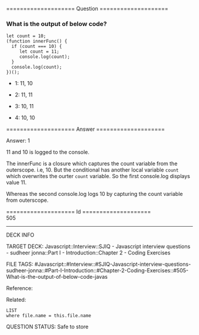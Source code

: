 ==================== Question ====================  

### What is the output of below code?

<!-- codeblock-start -->
<pre><code class="hljs language-javascript"><span class="hljs-keyword">let</span> count = <span class="hljs-number">10</span>;
(<span class="hljs-keyword">function</span> <span class="hljs-title function_">innerFunc</span>(<span class="hljs-params"></span>) {
  <span class="hljs-keyword">if</span> (count === <span class="hljs-number">10</span>) {
     <span class="hljs-keyword">let</span> count = <span class="hljs-number">11</span>;
     <span class="hljs-variable language_">console</span>.<span class="hljs-title function_">log</span>(count);
  }
  <span class="hljs-variable language_">console</span>.<span class="hljs-title function_">log</span>(count);
})();
</code></pre>
<!-- codeblock-end -->

- 1: 11, 10

- 2: 11, 11

- 3: 10, 11

- 4: 10, 10  

==================== Answer ====================  

Answer: 1

11 and 10 is logged to the console.

The innerFunc is a closure which captures the count variable from the outerscope. i.e, 10. But the conditional has another local variable `count` which overwrites the ourter `count` variable. So the first console.log displays value 11.

Whereas the second console.log logs 10 by capturing the count variable from outerscope.

==================== Id ====================  
505

---

DECK INFO

TARGET DECK: Javascript::Interview::SJIQ - Javascript interview questions - sudheer jonna::Part I - Introduction::Chapter 2 - Coding Exercises

FILE TAGS: #Javascript::#Interview::#SJIQ-Javascript-interview-questions-sudheer-jonna::#Part-I-Introduction::#Chapter-2-Coding-Exercises::#505-What-is-the-output-of-below-code-javas

Reference:

Related:

```dataview
LIST
where file.name = this.file.name
```

QUESTION STATUS: Safe to store
